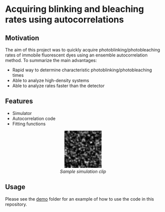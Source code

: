 # Acquiring blinking and bleaching rates using autocorrelations

## Motivation

The aim of this project was to quickly acquire photoblinking/photobleaching rates of immobile fluorescent dyes using an ensemble autocorrelation method. To summarize the main advantages: 

  * Rapid way to determine characteristic photoblinking/photobleaching times
  * Able to analyze high-density systems
  * Able to analyze rates faster than the detector
  
## Features

  * Simulator
  * Autocorrelation code
  * Fitting functions
  
<p align="center">
 <img src="docs/simulation.gif" alt="Sample simulation" width="120px"></br>
 <i> Sample simulation clip </i>
</p>
  
## Usage

Please see the [demo](demo) folder for an example of how to use the code in this repository.
